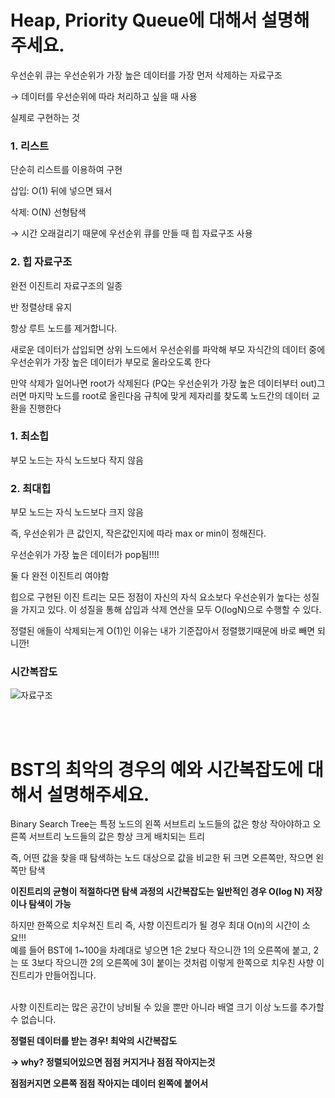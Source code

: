 # Heap, Priority Queue에 대해서 설명해주세요.

우선순위 큐는 우선순위가 가장 높은 데이터를 가장 먼저 삭제하는 자료구조

 → 데이터를 우선순위에 따라 처리하고 싶을 때 사용
 
 
실제로 구현하는 것

### 1. 리스트
단순히 리스트를 이용하여 구현 

삽입: O(1) 뒤에 넣으면 돼서

삭제: O(N) 선형탐색

→ 시간 오래걸리기 때문에 우선순위 큐를 만들 때 힙 자료구조 사용 

### 2. 힙 자료구조
완전 이진트리 자료구조의 일종


반 정렬상태 유지


항상 루트 노드를 제거합니다.

새로운 데이터가 삽입되면 상위 노드에서 우선순위를 파악해 부모 자식간의 데이터 중에 우선순위가 가장 높은 데이터가 부모로 올라오도록 한다

만약 삭제가 일어나면 root가 삭제된다 (PQ는 우선순위가 가장 높은 데이터부터 out)그러면 마지막 노드를 root로 올린다음 규칙에 맞게 제자리를 찾도록 노드간의 데이터 교환을 진행한다
    
 ### 1. 최소힙
   부모 노드는 자식 노드보다 작지 않음
   <br>
 ### 2. 최대힙 
   부모 노드는 자식 노드보다 크지 않음
    
  즉, 우선순위가 큰 값인지, 작은값인지에 따라 max or min이 정해진다.
  
  
  우선순위가 가장 높은 데이터가 pop됨!!!!
  
  
  둘 다 완전 이진트리 여야함

  
힙으로 구현된 이진 트리는 모든 정점이 자신의 자식 요소보다 우선순위가 높다는 성질을 가지고 있다. 이 성질을 통해 삽입과 삭제 연산을 모두 O(logN)으로 수행할 수 있다.



정렬된 애들이 삭제되는게 O(1)인 이유는 내가 기준잡아서 정렬했기때문에 바로 빼면 되니깐!


### 시간복잡도

![자료구조](https://s3-us-west-2.amazonaws.com/secure.notion-static.com/86a08a5b-fd65-434a-895d-8e230f1b9e52/Untitled.png)
    

<br>
<br>

# BST의 최악의 경우의 예와 시간복잡도에 대해서 설명해주세요.

Binary Search Tree는  특정 노드의 왼쪽 서브트리 노드들의 값은 항상 작아야하고 오른쪽 서브트리 노드들의 값은 항상 크게 배치되는 트리


즉, 어떤 값을 찾을 때 탐색하는 노드 대상으로 값을 비교한 뒤 
크면 오른쪽만, 작으면 왼쪽만 탐색

<strong> 이진트리의 균형이 적절하다면 탐색 과정의 시간복잡도는 일반적인 경우 O(log N) 저장이나 탐색이 가능 </strong>


하지만 한쪽으로 치우쳐진 트리 즉, 사향 이진트리가 될 경우 최대 O(n)의 시간이 소요!!!
<br>
예를 들어 BST에 1~100을 차례대로 넣으면 1은 2보다 작으니깐 1의 오른쪽에 붙고, 2는 또 3보다 작으니깐 2의 오른쪽에 3이 붙이는 것처럼 
이렇게 한쪽으로 치우친 사향 이진트리가 만들어집니다.

<br>
사향 이진트리는 많은 공간이 낭비될 수 있을 뿐만 아니라 배열 크기 이상 노드를 추가할 수 없습니다.

**정렬된 데이터를 받는 경우!  최악의 시간복잡도**

**→ why? 정렬되어있으면 점점 커지거나 점점 작아지는것**

**점점커지면 오른쪽 점점 작아지는 데이터 왼쪽에 붙어서**
